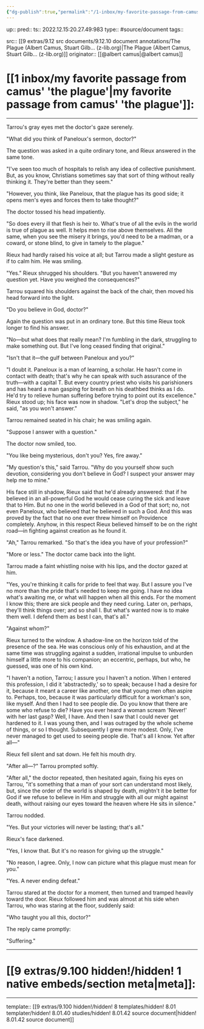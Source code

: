 ```yaml
---
{"dg-publish":true,"permalink":"/1-inbox/my-favorite-passage-from-camus-the-plague/"}
---
```


up:: 
pred:: 
ts:: 2022.12.15:20.27.49:983
type:: #source/document
tags:: 

src:: [[9 extras/9.12 src documents/9.12.10 document annotations/The Plague (Albert Camus, Stuart Gilb... (z-lib.org)\|The Plague (Albert Camus, Stuart Gilb... (z-lib.org)]]
originator:: [[@albert camus\|@albert camus]]

# [[1 inbox/my favorite passage from camus' 'the plague'\|my favorite passage from camus' 'the plague']]:
____
Tarrou's gray eyes met the doctor's gaze serenely.

"What did you think of Paneloux's sermon, doctor?"

The question was asked in a quite ordinary tone, and Rieux answered in the same tone.

"I've seen too much of hospitals to relish any idea of collective punishment. But, as you know, Christians sometimes say that sort of thing without really thinking it. They're better than they seem."

"However, you think, like Paneloux, that the plague has its good side; it opens men's eyes and forces them to take thought?"

The doctor tossed his head impatiently.

"So does every ill that flesh is heir to. What's true of all the evils in the world is true of plague as well. It helps men to rise above themselves. All the same, when you see the misery it brings, you'd need to be a madman, or a coward, or stone blind, to give in tamely to the plague."

Rieux had hardly raised his voice at all; but Tarrou made a slight gesture as if to calm him. He was smiling.

"Yes." Rieux shrugged his shoulders. "But you haven't answered my question yet. Have you weighed the consequences?"

Tarrou squared his shoulders against the back of the chair, then moved his head forward into the light.


"Do you believe in God, doctor?"

Again the question was put in an ordinary tone. But this time Rieux took longer to find his answer.

"No—but what does that really mean? I'm fumbling in the dark, struggling to make something out. But I've long ceased finding that original."

"Isn't that it—the gulf between Paneloux and you?"

"I doubt it. Paneloux is a man of learning, a scholar. He hasn't come in contact with death; that's why he can speak with such assurance of the truth—with a capital T. But every country priest who visits his parishioners and has heard a man gasping for breath on his deathbed thinks as I do. He'd try to relieve human suffering before trying to point out its excellence." Rieux stood up; his face was now in shadow. "Let's drop the subject," he said, "as you won't answer."

Tarrou remained seated in his chair; he was smiling again.

"Suppose I answer with a question."

The doctor now smiled, too.

"You like being mysterious, don't you? Yes, fire away."

"My question's this," said Tarrou. "Why do you yourself show such devotion, considering you don't believe in God? I suspect your answer may help me to mine."

His face still in shadow, Rieux said that he'd already answered: that if he believed in an all-powerful God he would cease curing the sick and leave that to Him. But no one in the world believed in a God of that sort; no, not even Paneloux, who believed that he believed in such a God. And this was proved by the fact that no one ever threw himself on Providence completely. Anyhow, in this respect Rieux believed himself to be on the right road—in fighting against creation as he found it.

"Ah," Tarrou remarked. "So that's the idea you have of your profession?"

"More or less." The doctor came back into the light.


Tarrou made a faint whistling noise with his lips, and the doctor gazed at him.

"Yes, you're thinking it calls for pride to feel that way. But I assure you I've no more than the pride that's needed to keep me going. I have no idea what's awaiting me, or what will happen when all this ends. For the moment I know this; there are sick people and they need curing. Later on, perhaps, they'll think things over; and so shall I. But what's wanted now is to make them well. I defend them as best I can, that's all."

"Against whom?"

Rieux turned to the window. A shadow-line on the horizon told of the presence of the sea. He was conscious only of his exhaustion, and at the same time was struggling against a sudden, irrational impulse to unburden himself a little more to his companion; an eccentric, perhaps, but who, he guessed, was one of his own kind.

"I haven't a notion, Tarrou; I assure you I haven't a notion. When I entered this profession, I did it 'abstractedly,' so to speak; because I had a desire for it, because it meant a career like another, one that young men often aspire to. Perhaps, too, because it was particularly difficult for a workman's son, like myself. And then I had to see people die. Do you know that there are some who refuse to die? Have you ever heard a woman scream 'Never!' with her last gasp? Well, I have. And then I saw that I could never get hardened to it. I was young then, and I was outraged by the whole scheme of things, or so I thought. Subsequently I grew more modest. Only, I've never managed to get used to seeing people die. That's all I know. Yet after all—"

Rieux fell silent and sat down. He felt his mouth dry.

"After all—?" Tarrou prompted softly.

"After all," the doctor repeated, then hesitated again, fixing his eyes on Tarrou, "it's something that a man of your sort can understand most likely, but, since the order of the world is shaped by death, mightn't it be better for God if we refuse to believe in Him and struggle with all our might against death, without raising our eyes toward the heaven where He sits in silence."

Tarrou nodded.

"Yes. But your victories will never be lasting; that's all."

Rieux's face darkened.

"Yes, I know that. But it's no reason for giving up the struggle."

"No reason, I agree. Only, I now can picture what this plague must mean for you."

"Yes. A never ending defeat."

Tarrou stared at the doctor for a moment, then turned and tramped heavily toward the door. Rieux followed him and was almost at his side when Tarrou, who was staring at the floor, suddenly said:

"Who taught you all this, doctor?"

The reply came promptly:

"Suffering."
____
# [[9 extras/9.100 hidden!/hidden! 1 native embeds/section meta\|meta]]:

____
template:: [[9 extras/9.100 hidden!/hidden! 8 templates/hidden! 8.01 templater/hidden! 8.01.40 studies/hidden! 8.01.42 source document\|hidden! 8.01.42 source document]]
